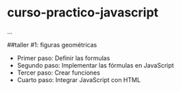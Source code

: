 # curso-practico-javascript

...

##taller #1: figuras geométricas 

- Primer paso: Definir las formulas
- Segundo paso: Implementar las fórmulas en JavaScript
- Tercer paso: Crear funciones 
- Cuarto paso: Integrar JavaScript con HTML 